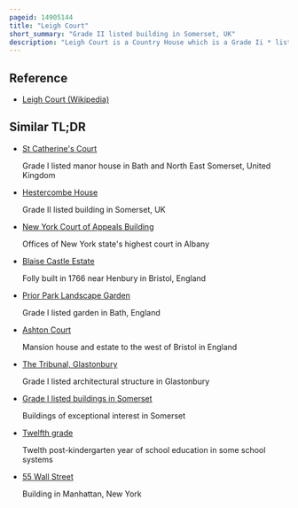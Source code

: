 ```yaml
---
pageid: 14905144
title: "Leigh Court"
short_summary: "Grade II listed building in Somerset, UK"
description: "Leigh Court is a Country House which is a Grade Ii * listed Building in Abbots Leigh, Somerset, England. The Grounds and Park are listed on the Register of historic Parks and Gardens of special historic Interest in England Grade Ii."
---
```


## Reference

- [Leigh Court (Wikipedia)](https://en.wikipedia.org/?curid=14905144)

## Similar TL;DR

- [St Catherine's Court](/tldr/en/st-catherines-court)

  Grade I listed manor house in Bath and North East Somerset, United Kingdom

- [Hestercombe House](/tldr/en/hestercombe-house)

  Grade II listed building in Somerset, UK

- [New York Court of Appeals Building](/tldr/en/new-york-court-of-appeals-building)

  Offices of New York state's highest court in Albany

- [Blaise Castle Estate](/tldr/en/blaise-castle-estate)

  Folly built in 1766 near Henbury in Bristol, England

- [Prior Park Landscape Garden](/tldr/en/prior-park-landscape-garden)

  Grade I listed garden in Bath, England

- [Ashton Court](/tldr/en/ashton-court)

  Mansion house and estate to the west of Bristol in England

- [The Tribunal, Glastonbury](/tldr/en/the-tribunal-glastonbury)

  Grade I listed architectural structure in Glastonbury

- [Grade I listed buildings in Somerset](/tldr/en/grade-i-listed-buildings-in-somerset)

  Buildings of exceptional interest in Somerset

- [Twelfth grade](/tldr/en/twelfth-grade)

  Twelth post-kindergarten year of school education in some school systems

- [55 Wall Street](/tldr/en/55-wall-street)

  Building in Manhattan, New York
